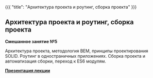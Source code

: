 {{{
	"title": "Архитектура проекта и роутинг, сборка проекта"
}}}

## Архитектура проекта и роутинг, сборка проекта
__Смешанное занятие №5__

Архитектура проекта, методология BEM, принципы проектирования SOLID. Роутинг в одностраничных приложениях. Сборка проекта и автоматизация сборки, переход к ES6 модулям.

__[Презентация лекции](/slides/s5)__
